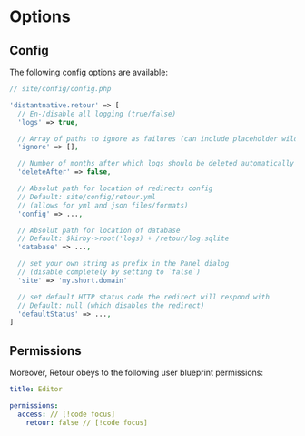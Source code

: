 # Options

## Config

The following config options are available:

```php
// site/config/config.php

'distantnative.retour' => [
  // En-/disable all logging (true/false)
  'logs' => true,

  // Array of paths to ignore as failures (can include placeholder wildcards or regular expressions)
  'ignore' => [],

  // Number of months after which logs should be deleted automatically
  'deleteAfter' => false,

  // Absolut path for location of redirects config
  // Default: site/config/retour.yml
  // (allows for yml and json files/formats)
  'config' => ...,

  // Absolut path for location of database
  // Default: $kirby->root('logs) + /retour/log.sqlite
  'database' => ...,

  // set your own string as prefix in the Panel dialog
  // (disable completely by setting to `false`)
  'site' => 'my.short.domain'

  // set default HTTP status code the redirect will respond with
  // Default: null (which disables the redirect)
  'defaultStatus' => ...,
]
```

## Permissions

Moreover, Retour obeys to the following user blueprint permissions:

```yaml
title: Editor

permissions:
  access: // [!code focus]
    retour: false // [!code focus]
```
